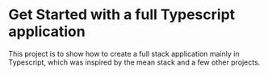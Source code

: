 # Get Started with a full Typescript application 

This project is to show how to create a full stack application mainly in Typescript, which was inspired by the mean stack and a few other projects.